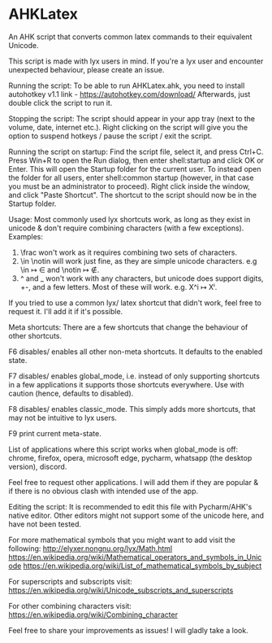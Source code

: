 # AHKLatex
An AHK script that converts common latex commands to their equivalent Unicode.

This script is made with lyx users in mind. If you're a lyx user and encounter unexpected behaviour, please create an issue.

Running the script:
To be able to run AHKLatex.ahk, you need to install autohotkey v1.1
link - https://autohotkey.com/download/
Afterwards, just double click the script to run it.


Stopping the script:
The script should appear in your app tray (next to the volume, date, internet etc.). 
Right clicking on the script will give you the option to suspend hotkeys / pause the script / exit the script.


Running the script on startup:
Find the script file, select it, and press Ctrl+C.
Press Win+R to open the Run dialog, then enter shell:startup and click OK or Enter. This will open the Startup folder for the current user. To instead open the folder for all users, enter shell:common startup (however, in that case you must be an administrator to proceed).
Right click inside the window, and click "Paste Shortcut". The shortcut to the script should now be in the Startup folder.


Usage:
Most commonly used lyx shortcuts work, as long as they exist in unicode & don't require combining characters (with a few exceptions).
Examples:
1. \frac won't work as it requires combining two sets of characters.
2. \in \notin will work just fine, as they are simple unicode characters.
   e.g \in ↦ ∈ and \notin ↦ ∉.
3. ^ and _ won't work with any characters, but unicode does support digits, +-, and a few letters. Most of these will work.
   e.g. X^i ↦ Xⁱ.
   
If you tried to use a common lyx/ latex shortcut that didn't work, feel free to request it. I'll add it if it's possible.


Meta shortcuts:
There are a few shortcuts that change the behaviour of other shortcuts.

F6 disables/ enables all other non-meta shortcuts. It defaults to the enabled state.

F7 disables/ enables global_mode, i.e. instead of only supporting shortcuts in a few applications it supports those shortcuts everywhere. Use with caution (hence, defaults to disabled).

F8 disables/ enables classic_mode. This simply adds more shortcuts, that may not be intuitive to lyx users.

F9 print current meta-state.


List of applications where this script works when global_mode is off:
chrome, firefox, opera, microsoft edge, pycharm, whatsapp (the desktop version), discord.

Feel free to request other applications. I will add them if they are popular & if there is no obvious clash with intended use of the app.

Editing the script:
It is recommended to edit this file with Pycharm/AHK's native editor. Other editors might not support some of the unicode here, and have not been tested.

For more mathematical symbols that you might want to add visit the following:
http://elyxer.nongnu.org/lyx/Math.html
https://en.wikipedia.org/wiki/Mathematical_operators_and_symbols_in_Unicode
https://en.wikipedia.org/wiki/List_of_mathematical_symbols_by_subject

For superscripts and subscripts visit:
https://en.wikipedia.org/wiki/Unicode_subscripts_and_superscripts

For other combining characters visit:
https://en.wikipedia.org/wiki/Combining_character

Feel free to share your improvements as issues! I will gladly take a look.
